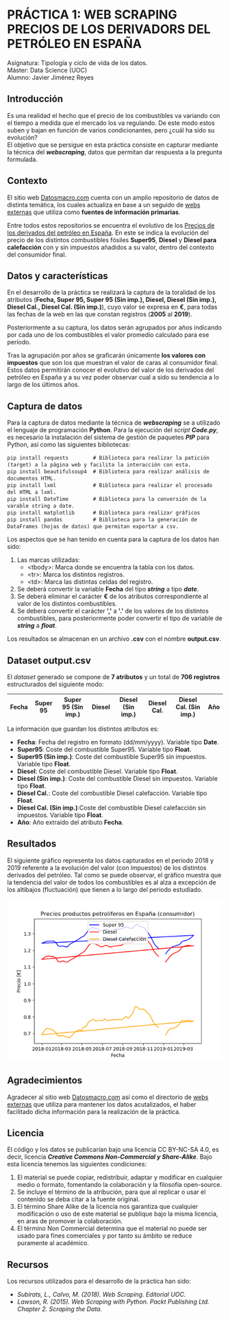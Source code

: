 # PRÁCTICA 1: WEB SCRAPING PRECIOS DE LOS DERIVADORS DEL PETRÓLEO EN ESPAÑA 
Asígnatura: Tipología y ciclo de vida de los datos.  
Máster: Data Science (UOC)  
Alumno: Javier Jiménez Reyes  

## Introducción  
Es una realidad el hecho que el precio de los combustibles va variando con el tiempo a medida que el mercado los va regulando. De este modo estos suben y bajan en función de varios condicionantes, pero ¿cuál ha sido su evolución?  
El objetivo que se persigue en esta práctica consiste en capturar mediante la técnica del **_webscraping_**, datos que permitan dar respuesta a la pregunta formulada.

## Contexto
El sitio web [Datosmacro.com](https://datosmacro.expansion.com/) cuenta con un amplio repositorio de datos de distinta temática, los cuales actualiza en base a un seguido de [webs externas](https://datosmacro.expansion.com/legal/fuentes) que utiliza como **fuentes de información primarias**. 

Entre todos estos repositorios se encuentra el evolutivo de los [Precios de los derivados del petróleo en España](https://datosmacro.expansion.com/energia/precios-gasolina-diesel-calefaccion/espana). En este se indica la evolución del precio de los distintos combustibles fósiles **Super95**, **Diesel** y **Diesel para calefacción** con y sin impuestos añadidos a su valor, dentro del contexto del consumidor final.

## Datos y características
En el desarrollo de la práctica se realizará la captura de la toralidad de los atributos (**Fecha, Super 95, Super 95 (Sin imp.), Diesel, Diesel (Sin imp.), Diesel Cal., Diesel Cal. (Sin imp.)**), cuyo valor se expresa en **€**, para todas las fechas de la web en las que constan registros (**2005** al **2019**).

Posteriormente a su captura, los datos serán agrupados por años indicando por cada uno de los combustibles el valor promedio calculado para ese período. 

Tras la agrupación por años se graficarán únicamente **los valores con impuestos** que son los que muestran el valor de caras al consumidor final. Estos datos permitirán conocer el evolutivo del valor de los derivados del petróleo en España y a su vez poder observar cual a sido su tendencia a lo largo de los últimos años.

## Captura de datos 
Para la captura de datos mediante la técnica de **_webscraping_** se a utilizado el lenguaje de programación **Python**. Para la ejecución del *script* **_Code.py_**, es necesario la instalación del sistema de gestión de paquetes **_PIP_** para Python, así como las siguientes bibliotecas:  
```
pip install requests        # Biblioteca para realizar la patición (target) a la página web y facilita la interacción con esta.
pip install beautifulsoup4  # Biblioteca para realizar análisis de documentos HTML.
pip install lxml            # Biblioteca para realizar el procesado del HTML a lxml.
pip install DateTime        # Biblioteca para la conversión de la varable string a date.
pip install matplotlib      # Biblioteca para realizar gráficos
pip install pandas          # Biblioteca para la generación de DataFrames (hojas de datos) que permitan exportar a csv.
```
Los aspectos que se han tenido en cuenta para la captura de los datos han sido:

1. Las marcas utilizadas: 
   -  \<tbody>\: Marca donde se encuentra la tabla con los datos.
   -  \<tr>\: Marca los distintos registros.
   -  \<td>\: Marca las distintas celdas del registro.
2. Se deberá convertir la variable **Fecha** del tipo **_string_** a tipo **_date_**.
3. Se deberá eliminar el carácter **€** de los atributos correspondiente al valor de los distintos combustibles. 
4. Se deberá convertir el carácter **','** a **'.'** de los valores de los distintos combustibles, para posteriormente poder convertir el      tipo de variable de **_string_** a **_float_**.

Los resultados se almacenan en un archivo **.csv** con el nombre **output.csv**.

## Dataset output.csv
El *dataset* generado se compone de **7 atributos** y un total de **706 registros** estructurados del siguiente modo:

| Fecha    | Super 95  | Super 95 (Sin imp.) | Diesel      | Diesel (Sin imp.) | Diesel Cal. |  Diesel Cal. (Sin imp.)| Año     |
| -------- | --------- | ------------------- | ----------- | ----------------- | ----------- | ---------------------- | ------- |

La información que guardan los distintos atributos es:

- **Fecha**: Fecha del registro en formato (dd/mm/yyyy). Variable tipo **Date**.
- **Super95**: Coste del combustible Super95. Variable tipo **Float**.
- **Super95 (Sin imp.)**: Coste del combustible Super95 sin impuestos. Variable tipo **Float**.
- **Diesel**: Coste del combustible Diesel. Variable tipo **Float**.
- **Diesel (Sin imp.)**: Coste del combustible Diesel sin impuestos. Variable tipo **Float**.
- **Diesel Cal.**: Coste del combustible Diesel calefacción. Variable tipo **Float**.
- **Diesel Cal. (Sin imp.)**:Coste del combustible Diesel calefacción sin impuestos. Variable tipo **Float**.
- **Año**: Año extraído del atributo **Fecha**.

## Resultados
El siguiente gráfico representa los datos capturados en el periodo 2018 y 2019 referente a la evolución del valor (con impuestos) de los distintos derivados del petróleo. Tal como se puede observar, el gráfico muestra que la tendencia del valor de todos los combustibles es al alza a excepción de los altibajos (fluctuación) que tienen a lo largo del periodo estudiado.

![Image description](https://github.com/JJReyes91/WebScraping_PR1/blob/master/con%20impuestos.png)

## Agradecimientos
Agradecer al sitio web [Datosmacro.com](https://datosmacro.expansion.com/) así como el directorio de [webs externas](https://datosmacro.expansion.com/legal/fuentes) que utiliza para mantener los datos acutalizados, el haber facilitado dicha información para la realización de la práctica. 

## Licencia
El código y los datos se publicarían bajo una licencia CC BY-NC-SA 4.0, es decir, licencia **_Creative Commons Non-Commercial y Share-Alike_**. Bajo esta licencia tenemos las siguientes condiciones:
1. El material se puede copiar, redistribuir, adaptar y modificar en cualquier medio o formato, fomentando la colaboración y la filosofía open-source.
2. Se incluye el término de la atribución, para que al replicar o usar el contenido se deba citar a la fuente original.
3. El término Share Alike de la licencia nos garantiza que cualquier modificación o uso
de este material se publique bajo la misma licencia, en aras de promover la colaboración.
4. El término Non Commercial determina que el material no puede ser usado para fines comerciales y por tanto su ámbito se reduce puramente al académico.

## Recursos
Los recursos utilizados para el desarrollo de la práctica han sido: 
- *Subirats, L., Calvo, M. (2018). Web Scraping. Editorial UOC.*
- *Lawson, R. (2015). Web Scraping with Python. Packt Publishing Ltd. Chapter 2. Scraping the Data.*
